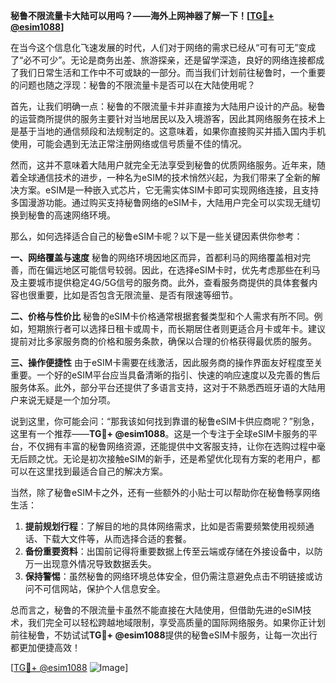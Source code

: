 **秘鲁不限流量卡大陆可以用吗？——海外上网神器了解一下！[[TG💪+ @esim1088](https://t.me/s/esim1088)]**

在当今这个信息化飞速发展的时代，人们对于网络的需求已经从“可有可无”变成了“必不可少”。无论是商务出差、旅游探亲，还是留学深造，良好的网络连接都成了我们日常生活和工作中不可或缺的一部分。而当我们计划前往秘鲁时，一个重要的问题也随之浮现：秘鲁的不限流量卡是否可以在大陆使用呢？

首先，让我们明确一点：秘鲁的不限流量卡并非直接为大陆用户设计的产品。秘鲁的运营商所提供的服务主要针对当地居民以及入境游客，因此其网络服务在技术上是基于当地的通信频段和法规制定的。这意味着，如果你直接购买并插入国内手机使用，可能会遇到无法正常注册网络或信号质量不佳的情况。

然而，这并不意味着大陆用户就完全无法享受到秘鲁的优质网络服务。近年来，随着全球通信技术的进步，一种名为eSIM的技术悄然兴起，为我们带来了全新的解决方案。eSIM是一种嵌入式芯片，它无需实体SIM卡即可实现网络连接，且支持多国漫游功能。通过购买支持秘鲁网络的eSIM卡，大陆用户完全可以实现无缝切换到秘鲁的高速网络环境。

那么，如何选择适合自己的秘鲁eSIM卡呢？以下是一些关键因素供你参考：

**一、网络覆盖与速度**
秘鲁的网络环境因地区而异，首都利马的网络覆盖相对完善，而在偏远地区可能信号较弱。因此，在选择eSIM卡时，优先考虑那些在利马及主要城市提供稳定4G/5G信号的服务商。此外，查看服务商提供的具体套餐内容也很重要，比如是否包含无限流量、是否有限速等细节。

**二、价格与性价比**
秘鲁的eSIM卡价格通常根据套餐类型和个人需求有所不同。例如，短期旅行者可以选择日租卡或周卡，而长期居住者则更适合月卡或年卡。建议提前对比多家服务商的价格和服务条款，确保以合理的价格获得最优质的服务。

**三、操作便捷性**
由于eSIM卡需要在线激活，因此服务商的操作界面友好程度至关重要。一个好的eSIM平台应当具备清晰的指引、快速的响应速度以及完善的售后服务体系。此外，部分平台还提供了多语言支持，这对于不熟悉西班牙语的大陆用户来说无疑是一个加分项。

说到这里，你可能会问：“那我该如何找到靠谱的秘鲁eSIM卡供应商呢？”别急，这里有一个推荐——**TG💪+ @esim1088**。这是一个专注于全球eSIM卡服务的平台，不仅拥有丰富的秘鲁网络资源，还能提供中文客服支持，让你在选购过程中毫无后顾之忧。无论是初次接触eSIM的新手，还是希望优化现有方案的老用户，都可以在这里找到最适合自己的解决方案。

当然，除了秘鲁eSIM卡之外，还有一些额外的小贴士可以帮助你在秘鲁畅享网络生活：

1. **提前规划行程**：了解目的地的具体网络需求，比如是否需要频繁使用视频通话、下载大文件等，从而选择合适的套餐。
2. **备份重要资料**：出国前记得将重要数据上传至云端或存储在外接设备中，以防万一出现意外情况导致数据丢失。
3. **保持警惕**：虽然秘鲁的网络环境总体安全，但仍需注意避免点击不明链接或访问不可信网站，保护个人信息安全。

总而言之，秘鲁的不限流量卡虽然不能直接在大陆使用，但借助先进的eSIM技术，我们完全可以轻松跨越地域限制，享受高质量的国际网络服务。如果你正计划前往秘鲁，不妨试试**TG💪+ @esim1088**提供的秘鲁eSIM卡服务，让每一次出行都更加便捷高效！

[[TG💪+ @esim1088](https://t.me/s/esim1088) ![Image](https://i.postimg.cc/4NQfJmqS/Snipaste-2025-05-13-00-14-12.png)]